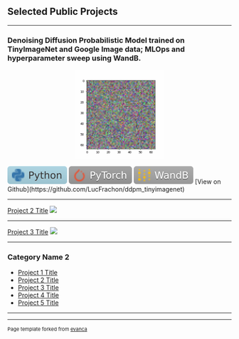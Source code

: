 ## Selected Public Projects

---

### Denoising Diffusion Probabilistic Model trained on TinyImageNet and Google Image data; MLOps and hyperparameter sweep using WandB.  
<p align="center">
  <img src="images/diffusion.gif?raw=true"/>  
</p>
<img src="images/-Python-lightblue.svg"/>  <img src="images/-PyTorch-lightgrey.svg"/>  <img src="images/-WandB-darkgrey.svg"/>  
[View on Github](https://github.com/LucFrachon/ddpm_tinyimagenet)  

---
[Project 2 Title](/pdf/sample_presentation.pdf)
<img src="images/dummy_thumbnail.jpg?raw=true"/>

---
[Project 3 Title](http://example.com/)
<img src="images/dummy_thumbnail.jpg?raw=true"/>

---

### Category Name 2

- [Project 1 Title](http://example.com/)
- [Project 2 Title](http://example.com/)
- [Project 3 Title](http://example.com/)
- [Project 4 Title](http://example.com/)
- [Project 5 Title](http://example.com/)

---




---
<p style="font-size:11px">Page template forked from <a href="https://github.com/evanca/quick-portfolio">evanca</a></p>
<!-- Remove above link if you don't want to attibute -->
